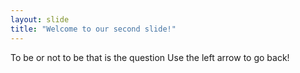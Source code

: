```yaml
---
layout: slide
title: "Welcome to our second slide!"
---
```

To be or not to be that is the question 
Use the left arrow to go back!
